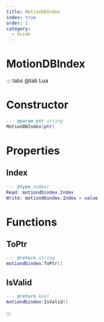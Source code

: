 ```yaml
---
title: MotionDBIndex
index: true
order: 2
category:
  - Guide
---
```


# MotionDBIndex

::: tabs
@tab Lua
# Constructor
```lua
--- @param ptr string
MotionDBIndex(ptr)
```
# Properties
## Index 
```lua
--- @type number
Read: motiondbindex.Index
Write: motiondbindex.Index = value
```
# Functions
## ToPtr
```lua
--- @return string
motiondbindex:ToPtr()
```
## IsValid
```lua
--- @return bool
motiondbindex:IsValid()
```

:::